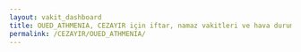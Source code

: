 ```yaml
---
layout: vakit_dashboard
title: OUED_ATHMENIA, CEZAYIR için iftar, namaz vakitleri ve hava durumu - ilçe/eyalet seç
permalink: /CEZAYIR/OUED_ATHMENIA/
---
```


<script type="text/javascript">
  var GLOBAL_COUNTRY = 'CEZAYIR';
  var GLOBAL_CITY = 'OUED_ATHMENIA';
  var GLOBAL_STATE = '';
  var lat = 72;
  var lon = 21;
</script>
